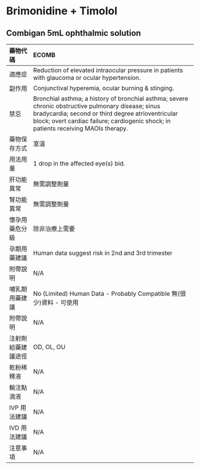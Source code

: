 # Brimonidine + Timolol

## Combigan 5mL ophthalmic solution

| 藥物代碼           | ECOMB                                                                                                                                                                                                                                           |
|:-------------------|:------------------------------------------------------------------------------------------------------------------------------------------------------------------------------------------------------------------------------------------------|
| 適應症             | Reduction of elevated intraocular pressure in patients with glaucoma or ocular hypertension.                                                                                                                                                    |
| 副作用             | Conjunctival hyperemia, ocular burning & stinging.                                                                                                                                                                                              |
| 禁忌               | Bronchial asthma; a history of bronchial asthma; severe chronic obstructive pulmonary disease; sinus bradycardia; second or third degree atrioventricular block; overt cardiac failure; cardiogenic shock; in patients receiving MAOIs therapy. |
| 藥物保存方式       | 室溫                                                                                                                                                                                                                                            |
| 用法用量           | 1 drop in the affected eye(s) bid.                                                                                                                                                                                                              |
| 肝功能異常         | 無需調整劑量                                                                                                                                                                                                                                    |
| 腎功能異常         | 無需調整劑量                                                                                                                                                                                                                                    |
| 懷孕用藥危分級     | 除非治療上需要                                                                                                                                                                                                                                  |
| 孕期用藥建議       | Human data suggest risk in 2nd and 3rd trimester                                                                                                                                                                                                |
| 附帶說明           | N/A                                                                                                                                                                                                                                             |
| 哺乳期用藥建議     | No (Limited) Human Data - Probably Compatible 無(很少)資料 - 可使用                                                                                                                                                                             |
| 附帶說明           | N/A                                                                                                                                                                                                                                             |
| 注射劑給藥建議途徑 | OD, OL, OU                                                                                                                                                                                                                                      |
| 乾粉稀釋液         | N/A                                                                                                                                                                                                                                             |
| 輸注點滴液         | N/A                                                                                                                                                                                                                                             |
| IVP 用法建議       | N/A                                                                                                                                                                                                                                             |
| IVD 用法建議       | N/A                                                                                                                                                                                                                                             |
| 注意事項           | N/A                                                                                                                                                                                                                                             |

